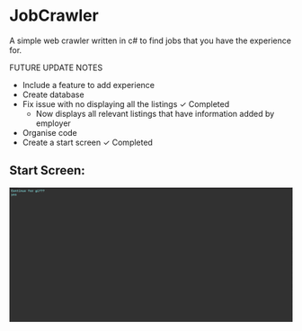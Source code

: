 # JobCrawler
A simple web crawler written in c# to find jobs that you have the experience for.

FUTURE UPDATE NOTES
- Include a feature to add experience
- Create database
- Fix issue with no displaying all the listings  ✓ Completed
    - Now displays all relevant listings that have information added by employer
- Organise code
- Create a start screen  ✓ Completed
 

## Start Screen:

![](IndeedCrawler.gif)
